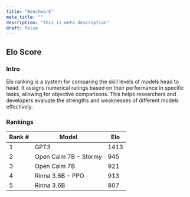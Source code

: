 ```yaml
---
title: "Benchmark"
meta_title: ""
description: "this is meta description"
draft: false
---
```


## Elo Score

### Intro

Elo ranking is a system for comparing the skill levels of models head to head. It assigns numerical ratings based on their performance in specific tasks, allowing for objective comparisons. This helps researchers and developers evaluate the strengths and weaknesses of different models effectively.

### Rankings

| Rank # | Model | Elo |
| --- | --- | --- |
| 1 | GPT3 | 1413 |
| 2 | Open Calm 7B - Stormy | 945 |
| 3 | Open Calm 7B | 921 |
| 4 | Rinna 3.6B - PPO | 913 |
| 5 | Rinna 3.6B | 807 |
